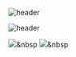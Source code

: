 ![header](https://capsule-render.vercel.app/api?type=waving&color=0:a82da8,100:da8f00&height=230&section=header&text=JinSeongKang&fontAlign=70&fontAlignY=40&fontSize=60&fontColor=ffffff&desc=Github%20Profile&descAlign=85&descAlignY=62)


![header](https://capsule-render.vercel.app/api?type=waving&color=0:a82da8,100:da8f00&height=230&section=header&text=JinSeongKang&fontAlign=70&fontAlignY=40&fontSize=60&fontColor=ffffff&desc=Github%20Profile&descAlign=85&descAlignY=62)

<img src="https://img.shields.io/badge/Javascript-ffb13b?style=flat-square&logo=javascript&logoColor=white"/></a>&nbsp
<a href="{링크 주소}"><img src="https://img.shields.io/badge/{사용할 텍스트-simpleicons 코드}style=flat-square&logo={simpleicons 아이콘이름}&logoColor=white&link={링크 주소}"/></a>&nbsp




